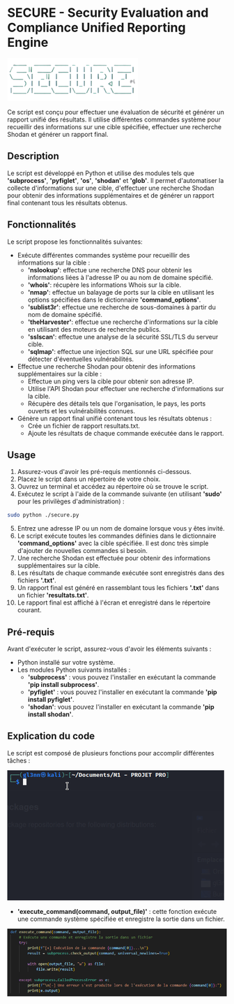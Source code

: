 # SECURE - Security Evaluation and Compliance Unified Reporting Engine

![SECURE logo](./layout/img/SECURE_logo.png)

Ce script est conçu pour effectuer une évaluation de sécurité et générer un rapport unifié des résultats. Il utilise différentes commandes système pour recueillir des informations sur une cible spécifiée, effectuer une recherche Shodan et générer un rapport final.

## Description 

Le script est développé en Python et utilise des modules tels que **'subprocess'**, **'pyfiglet'**, **'os'**, **'shodan'** et **'glob'**. Il permet d'automatiser la collecte d'informations sur une cible, d'effectuer une recherche Shodan pour obtenir des informations supplémentaires et de générer un rapport final contenant tous les résultats obtenus.

## Fonctionnalités

Le script propose les fonctionnalités suivantes:

- Exécute différentes commandes système pour recueillir des informations sur la cible :
    - **'nslookup'**: effectue une recherche DNS pour obtenir les informations liées à l'adresse IP ou au nom de domaine spécifié.
    - **'whois'**: récupère les informations Whois sur la cible.
    - **'nmap'**: effectue un balayage de ports sur la cible en utilisant les options spécifiées dans le dictionnaire **'command_options'**.
    - **'sublist3r'**: effectue une recherche de sous-domaines à partir du nom de domaine spécifié.
    - **'theHarvester'**: effectue une recherche d'informations sur la cible en utilisant des moteurs de recherche publics.
    - **'sslscan'**: effectue une analyse de la sécurité SSL/TLS du serveur cible.
    - **'sqlmap'**: effectue une injection SQL sur une URL spécifiée pour détecter d'éventuelles vulnérabilités.
- Effectue une recherche Shodan pour obtenir des informations supplémentaires sur la cible :
    - Effectue un ping vers la cible pour obtenir son adresse IP.
    - Utilise l'API Shodan pour effectuer une recherche d'informations sur la cible.
    - Récupère des détails tels que l'organisation, le pays, les ports ouverts et les vulnérabilités connues.
- Génère un rapport final unifié contenant tous les résultats obtenus :
    - Crée un fichier de rapport resultats.txt.
    - Ajoute les résultats de chaque commande exécutée dans le rapport.

## Usage

1. Assurez-vous d'avoir les pré-requis mentionnés ci-dessous.
2. Placez le script dans un répertoire de votre choix.
3. Ouvrez un terminal et accédez au répertoire où se trouve le script.
4. Exécutez le script à l'aide de la commande suivante (en utilisant **'sudo'** pour les privilèges d'administration) :
```sh
sudo python ./secure.py
```
5. Entrez une adresse IP ou un nom de domaine lorsque vous y êtes invité.
6. Le script exécute toutes les commandes définies dans le dictionnaire **'command_options'** avec la cible spécifiée. Il est donc très simple d'ajouter de nouvelles commandes si besoin.
7. Une recherche Shodan est effectuée pour obtenir des informations supplémentaires sur la cible.
8. Les résultats de chaque commande exécutée sont enregistrés dans des fichiers **'.txt'**.
9. Un rapport final est généré en rassemblant tous les fichiers **'.txt'** dans un fichier **'resultats.txt'**.
10. Le rapport final est affiché à l'écran et enregistré dans le répertoire courant.

## Pré-requis

Avant d'exécuter le script, assurez-vous d'avoir les éléments suivants :

- Python installé sur votre système.
- Les modules Python suivants installés :
    - **'subprocess'** : vous pouvez l'installer en exécutant la commande **'pip install subprocess'**.
    - **'pyfiglet'** : vous pouvez l'installer en exécutant la commande **'pip install pyfiglet'**.
    - **'shodan'**: vous pouvez l'installer en exécutant la commande **'pip install shodan'**.

## Explication du code

Le script est composé de plusieurs fonctions pour accomplir différentes tâches :

![Exe code](./layout/gif/Peek%2027-05-2023%2019-19.gif)

- **'execute_command(command, output_file)'** : cette fonction exécute une commande système spécifiée et enregistre la sortie dans un fichier.

![execute_command](./layout/img/execute_command.PNG)